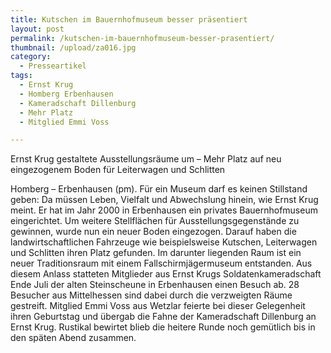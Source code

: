 ```yaml
---
title: Kutschen im Bauernhofmuseum besser präsentiert
layout: post
permalink: /kutschen-im-bauernhofmuseum-besser-prasentiert/
thumbnail: /upload/za016.jpg
category:
  - Presseartikel
tags:
  - Ernst Krug
  - Homberg Erbenhausen
  - Kameradschaft Dillenburg
  - Mehr Platz
  - Mitglied Emmi Voss

---
```

Ernst Krug gestaltete Ausstellungsräume um – Mehr Platz auf neu eingezogenem Boden für Leiterwagen und Schlitten

Homberg – Erbenhausen (pm). Für ein Museum darf es keinen Stillstand geben: Da müssen Leben, Vielfalt und Abwechslung hinein, wie Ernst Krug meint. Er hat im Jahr 2000 in Erbenhausen ein privates Bauernhofmuseum eingerichtet. Um weitere Stellflächen für Ausstellungsgegenstände zu gewinnen, wurde nun ein neuer Boden eingezogen. Darauf haben die landwirtschaftlichen Fahrzeuge wie beispielsweise Kutschen, Leiterwagen und Schlitten ihren Platz gefunden. Im darunter liegenden Raum ist ein neuer Traditionsraum mit einem Fallschirmjägermuseum entstanden. Aus diesem Anlass statteten Mitglieder aus Ernst Krugs Soldatenkameradschaft Ende Juli der alten Steinscheune in Erbenhausen einen Besuch ab. 28 Besucher aus Mittelhessen sind dabei durch die verzweigten Räume gestreift. Mitglied Emmi Voss aus Wetzlar feierte bei dieser Gelegenheit ihren Geburtstag und übergab die Fahne der Kameradschaft Dillenburg an Ernst Krug. Rustikal bewirtet blieb die heitere Runde noch gemütlich bis in den späten Abend zusammen.
